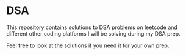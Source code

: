 # DSA

This repository contains solutions to DSA problems on leetcode and different other coding platforms I will be solving during my DSA prep.

Feel free to look at the solutions if you need it for your own prep.

